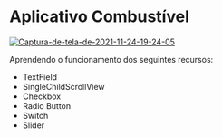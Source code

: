 # Aplicativo Combustível

<a href="https://ibb.co/mt2KGVQ"><img src="https://i.ibb.co/wCPqRFD/Captura-de-tela-de-2021-11-24-19-24-05.png" alt="Captura-de-tela-de-2021-11-24-19-24-05" border="0"></a>

Aprendendo o funcionamento dos seguintes recursos:
 - TextField
 - SingleChildScrollView
 - Checkbox
 - Radio Button
 - Switch
 - Slider
